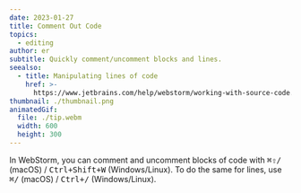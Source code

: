 ```yaml
---
date: 2023-01-27
title: Comment Out Code
topics:
  - editing
author: er
subtitle: Quickly comment/uncomment blocks and lines.
seealso:
  - title: Manipulating lines of code
    href: >-
      https://www.jetbrains.com/help/webstorm/working-with-source-code.html#editor_lines_code_blocks
thumbnail: ./thumbnail.png
animatedGif:
  file: ./tip.webm
  width: 600
  height: 300
---
```


In WebStorm, you can comment and uncomment blocks of code with <kbd>⌘⇧/</kbd> (macOS) / <kbd>Ctrl+Shift+W</kbd> (Windows/Linux). To do the same for lines, use <kbd>⌘/</kbd> (macOS) / <kbd>Ctrl+/</kbd> (Windows/Linux).
